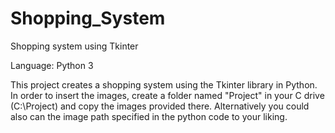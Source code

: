 # Shopping_System
Shopping system using Tkinter

Language: Python 3

This project creates a shopping system using the Tkinter library in Python. In order to insert the images, create a folder named "Project" in your C drive (C:\Project) and copy the images provided there. 
Alternatively you could also can the image path specified in the python code to your liking.
